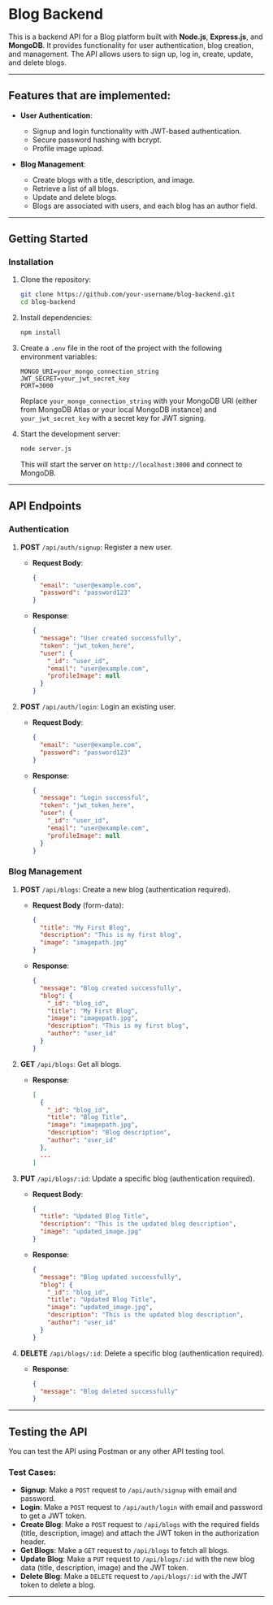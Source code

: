 
# Blog Backend

This is a backend API for a Blog platform built with **Node.js**, **Express.js**, and **MongoDB**. It provides functionality for user authentication, blog creation, and management. The API allows users to sign up, log in, create, update, and delete blogs. 

---

## Features that are implemented:

- **User Authentication**:
  - Signup and login functionality with JWT-based authentication.
  - Secure password hashing with bcrypt.
  - Profile image upload.

- **Blog Management**:
  - Create blogs with a title, description, and image.
  - Retrieve a list of all blogs.
  - Update and delete blogs.
  - Blogs are associated with users, and each blog has an author field.

---


## Getting Started

### Installation

1. Clone the repository:

   ```bash
   git clone https://github.com/your-username/blog-backend.git
   cd blog-backend
   ```

2. Install dependencies:

   ```bash
   npm install
   ```

3. Create a `.env` file in the root of the project with the following environment variables:

   ```env
   MONGO_URI=your_mongo_connection_string
   JWT_SECRET=your_jwt_secret_key
   PORT=3000
   ```

   Replace `your_mongo_connection_string` with your MongoDB URI (either from MongoDB Atlas or your local MongoDB instance) and `your_jwt_secret_key` with a secret key for JWT signing.

4. Start the development server:

   ```bash
   node server.js
   ```

   This will start the server on `http://localhost:3000` and connect to MongoDB.

---

## API Endpoints

### Authentication

1. **POST** `/api/auth/signup`: Register a new user.

   - **Request Body**:
     ```json
     {
       "email": "user@example.com",
       "password": "password123"
     }
     ```
   
   - **Response**:
     ```json
     {
       "message": "User created successfully",
       "token": "jwt_token_here",
       "user": {
         "_id": "user_id",
         "email": "user@example.com",
         "profileImage": null
       }
     }
     ```

2. **POST** `/api/auth/login`: Login an existing user.

   - **Request Body**:
     ```json
     {
       "email": "user@example.com",
       "password": "password123"
     }
     ```

   - **Response**:
     ```json
     {
       "message": "Login successful",
       "token": "jwt_token_here",
       "user": {
         "_id": "user_id",
         "email": "user@example.com",
         "profileImage": null
       }
     }
     ```

### Blog Management

1. **POST** `/api/blogs`: Create a new blog (authentication required).

   - **Request Body** (form-data):
     ```json
     {
       "title": "My First Blog",
       "description": "This is my first blog",
       "image": "imagepath.jpg"
     }
     ```

   - **Response**:
     ```json
     {
       "message": "Blog created successfully",
       "blog": {
         "_id": "blog_id",
         "title": "My First Blog",
         "image": "imagepath.jpg",
         "description": "This is my first blog",
         "author": "user_id"
       }
     }
     ```

2. **GET** `/api/blogs`: Get all blogs.

   - **Response**:
     ```json
     [
       {
         "_id": "blog_id",
         "title": "Blog Title",
         "image": "imagepath.jpg",
         "description": "Blog description",
         "author": "user_id"
       },
       ...
     ]
     ```

3. **PUT** `/api/blogs/:id`: Update a specific blog (authentication required).

   - **Request Body**:
     ```json
     {
       "title": "Updated Blog Title",
       "description": "This is the updated blog description",
       "image": "updated_image.jpg"
     }
     ```

   - **Response**:
     ```json
     {
       "message": "Blog updated successfully",
       "blog": {
         "_id": "blog_id",
         "title": "Updated Blog Title",
         "image": "updated_image.jpg",
         "description": "This is the updated blog description",
         "author": "user_id"
       }
     }
     ```

4. **DELETE** `/api/blogs/:id`: Delete a specific blog (authentication required).

   - **Response**:
     ```json
     {
       "message": "Blog deleted successfully"
     }
     ```

---

## Testing the API

You can test the API using Postman or any other API testing tool.

### Test Cases:

- **Signup**: Make a `POST` request to `/api/auth/signup` with email and password.
- **Login**: Make a `POST` request to `/api/auth/login` with email and password to get a JWT token.
- **Create Blog**: Make a `POST` request to `/api/blogs` with the required fields (title, description, image) and attach the JWT token in the authorization header.
- **Get Blogs**: Make a `GET` request to `/api/blogs` to fetch all blogs.
- **Update Blog**: Make a `PUT` request to `/api/blogs/:id` with the new blog data (title, description, image) and the JWT token.
- **Delete Blog**: Make a `DELETE` request to `/api/blogs/:id` with the JWT token to delete a blog.

---

